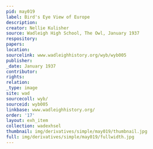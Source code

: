 ```yaml
---
pid: may019
label: Bird's Eye View of Europe
description:
creator: Nellie Kulisher
source: Wadleigh High School, The Owl, January 1937
respository:
papers:
location:
sourcelink: www.wadleighhistory.org/wyb/wyb005
publisher:
_date: January 1937
contributor:
rights:
relation:
_type: image
site: wad
sourcecoll: wyb/
sourceid: wyb005
linkbase: www.wadleighhistory.org/
order: '17'
layout: exh_item
collection: wadexhsel
thumbnail: img/derivatives/simple/may019/thumbnail.jpg
full: img/derivatives/simple/may019/fullwidth.jpg
---
```

